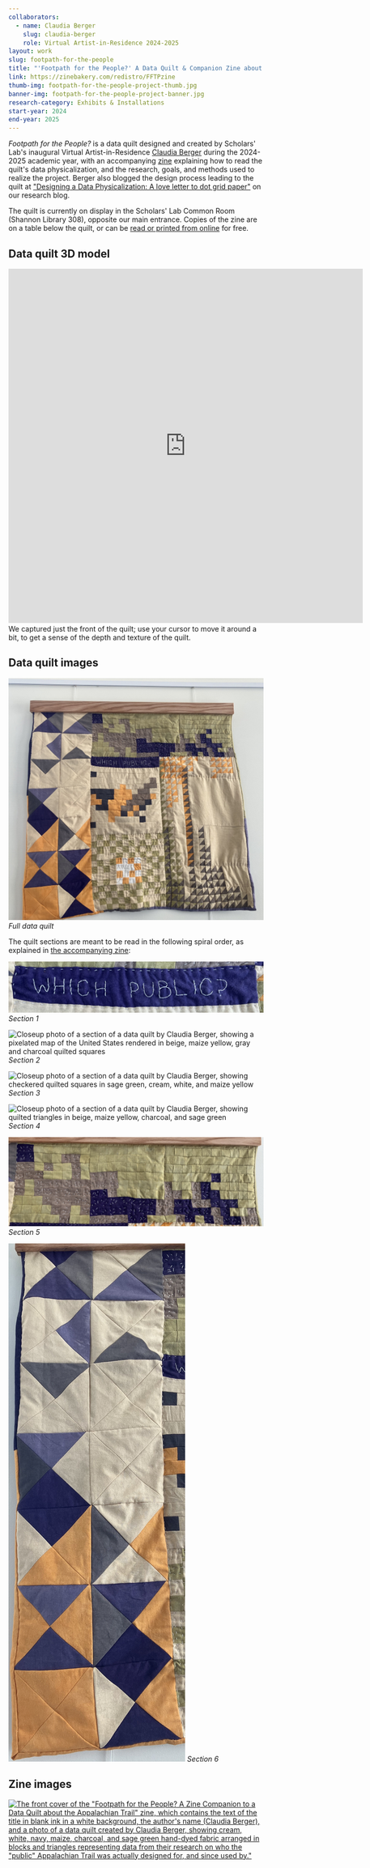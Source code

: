 ```yaml
---
collaborators: 
  - name: Claudia Berger
    slug: claudia-berger
    role: Virtual Artist-in-Residence 2024-2025
layout: work
slug: footpath-for-the-people
title: "'Footpath for the People?' A Data Quilt & Companion Zine about the Appalachian Trail"
link: https://zinebakery.com/redistro/FFTPzine
thumb-img: footpath-for-the-people-project-thumb.jpg
banner-img: footpath-for-the-people-project-banner.jpg
research-category: Exhibits & Installations
start-year: 2024
end-year: 2025
---
```


*Footpath for the People?* is a data quilt designed and created by Scholars' Lab's inaugural Virtual Artist-in-Residence [Claudia Berger](/people/claudia-berger) during the 2024-2025 academic year, with an accompanying [zine](https://zinebakery.com/redistro/FFTPzine) explaining how to read the quilt's data physicalization, and the research, goals, and methods used to realize the project. Berger also blogged the design process leading to the quilt at ["Designing a Data Physicalization: A love letter to dot grid paper"](https://scholarslab.lib.virginia.edu/blog/berger-designing-data-viz/) on our research blog.

The quilt is currently on display in the Scholars' Lab Common Room (Shannon Library 308), opposite our main entrance. Copies of the zine are on a table below the quilt, or can be [read or printed from online](https://zinebakery.com/redistro/FFTPzine) for free.

## Data quilt 3D model
<iframe width="700px" height="700px" frameborder="0" allowfullscreen src="https://scaniverse.com/scan/z6aldwod33udye3j?embed=1"></iframe>
We captured just the front of the quilt; use your cursor to move it around a bit, to get a sense of the depth and texture of the quilt.

## Data quilt images
![Photo of a data quilt created by Claudia Berger, showing cream, white, navy, maize, charcoal, and sage green hand-dyed fabric arranged in blocks and triangles representing data from their research on who the "public" Appalachian Trail was actually designed for, & since used by.](/assets/img/work/footpath-for-the-people-details-images/footpath-for-the-people-0.jpg)
*Full data quilt*

The quilt sections are meant to be read in the following spiral order, as explained in [the accompanying zine](https://zinebakery.com/redistro/FFTPzine):

![Closeup photo of a section of a data quilt by Claudia Berger, showing the words "Which public?" stitched in cream threa don a purple cloth background](/assets/img/work/footpath-for-the-people-details-images/footpath-for-the-people-1.jpg)
*Section 1*

![Closeup photo of a section of a data quilt by Claudia Berger, showing a pixelated map of the United States rendered in beige, maize yellow, gray and charcoal quilted squares](/assets/img/work/footpath-for-the-people-details-images/footpath-for-the-people-2.jpg)
*Section 2*

![Closeup photo of a section of a data quilt by Claudia Berger, showing checkered quilted squares in sage green, cream, white, and maize yellow](/assets/img/work/footpath-for-the-people-details-images/footpath-for-the-people-3.jpg)
*Section 3*

![Closeup photo of a section of a data quilt by Claudia Berger, showing quilted triangles in beige, maize yellow, charcoal, and sage green](/assets/img/work/footpath-for-the-people-details-images/footpath-for-the-people-4.jpg)
*Section 4*

![Closeup photo of a section of a data quilt by Claudia Berger, showing a pixelated map of the U.S. in quilted squares of purple, gray, and sage green](/assets/img/work/footpath-for-the-people-details-images/footpath-for-the-people-5.jpg)
*Section 5*

![Closeup photo of a section of a data quilt by Claudia Berger, showing quilted triangles in purple, maize yellow, cream, and charcoal](/assets/img/work/footpath-for-the-people-details-images/footpath-for-the-people-6.jpg)
*Section 6*

## Zine images
[![The front cover of the "Footpath for the People? A Zine Companion to a Data Quilt about the Appalachian Trail" zine, which contains the text of the title in blank ink in a white background, the author's name (Claudia Berger), and a photo of a data quilt created by Claudia Berger, showing cream, white, navy, maize, charcoal, and sage green hand-dyed fabric arranged in blocks and triangles representing data from their research on who the "public" Appalachian Trail was actually designed for, and since used by."](https://zinebakery.com/assets/zine-covers/resized_FootpathForThePeople-ClaudiaBerger.png)](https://zinebakery.com/redistro/FFTPzine)